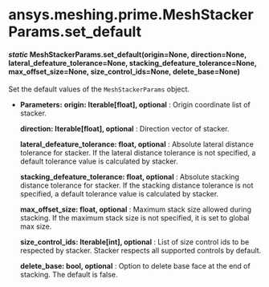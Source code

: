 # ansys.meshing.prime.MeshStackerParams.set_default



#### *static* MeshStackerParams.set_default(origin=None, direction=None, lateral_defeature_tolerance=None, stacking_defeature_tolerance=None, max_offset_size=None, size_control_ids=None, delete_base=None)

Set the default values of the `MeshStackerParams` object.

* **Parameters:**
  **origin: Iterable[float], optional**
  : Origin coordinate list of stacker.

  **direction: Iterable[float], optional**
  : Direction vector of stacker.

  **lateral_defeature_tolerance: float, optional**
  : Absolute lateral distance tolerance for stacker. If the lateral distance tolerance is not specified, a default tolerance value is calculated by stacker.

  **stacking_defeature_tolerance: float, optional**
  : Absolute stacking distance tolerance for stacker. If the stacking distance tolerance is not specified, a default tolerance value is calculated by stacker.

  **max_offset_size: float, optional**
  : Maximum stack size allowed during stacking. If the maximum stack size is not specified, it is set to global max size.

  **size_control_ids: Iterable[int], optional**
  : List of size control ids to be respected by stacker. Stacker respects all supported controls by default.

  **delete_base: bool, optional**
  : Option to delete base face at the end of stacking. The default is false.

<!-- !! processed by numpydoc !! -->
